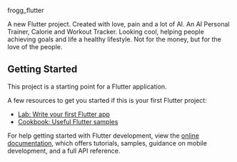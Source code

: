 frogg_flutter

A new Flutter project. Created with love, pain and a lot of AI. 
An AI Personal Trainer, Calorie and Workout Tracker. Looking cool, helping people achieving goals and life a healthy lifestyle. Not for the money, but for the love of the people.

## Getting Started

This project is a starting point for a Flutter application.

A few resources to get you started if this is your first Flutter project:

- [Lab: Write your first Flutter app](https://docs.flutter.dev/get-started/codelab)
- [Cookbook: Useful Flutter samples](https://docs.flutter.dev/cookbook)

For help getting started with Flutter development, view the
[online documentation](https://docs.flutter.dev/), which offers tutorials,
samples, guidance on mobile development, and a full API reference.
